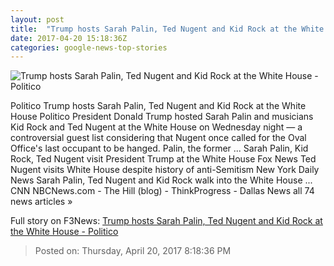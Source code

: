 ```yaml
---
layout: post
title:  "Trump hosts Sarah Palin, Ted Nugent and Kid Rock at the White House - Politico"
date: 2017-04-20 15:18:36Z
categories: google-news-top-stories
---
```


![Trump hosts Sarah Palin, Ted Nugent and Kid Rock at the White House - Politico](http://static.politico.com/58/fd/15038bd04f7e95e3554baf18d6fa/170420-sarah-palin-gty-1160.jpg)

Politico Trump hosts Sarah Palin, Ted Nugent and Kid Rock at the White House Politico President Donald Trump hosted Sarah Palin and musicians Kid Rock and Ted Nugent at the White House on Wednesday night — a controversial guest list considering that Nugent once called for the Oval Office's last occupant to be hanged. Palin, the former ... Sarah Palin, Kid Rock, Ted Nugent visit President Trump at the White House Fox News Ted Nugent visits White House despite history of anti-Semitism New York Daily News Sarah Palin, Ted Nugent and Kid Rock walk into the White House ... CNN NBCNews.com - The Hill (blog) - ThinkProgress - Dallas News all 74 news articles »


Full story on F3News: [Trump hosts Sarah Palin, Ted Nugent and Kid Rock at the White House - Politico](http://www.f3nws.com/n/NVAP4D)

> Posted on: Thursday, April 20, 2017 8:18:36 PM
